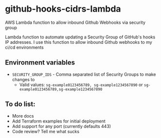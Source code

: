 # github-hooks-cidrs-lambda
AWS Lambda function to allow inbound Github Webhooks via security group

Lambda function to automate updating a Security Group of GitHub's hooks IP addresses.
I use this function to allow inbound Github webhooks to my ci/cd environments


## Environment variables

* `SECURITY_GROUP_IDS` - Comma separated list of Security Groups to make changes to 
  *  Valid values: `sg-example0123456789, sg-example1234567890` or `sg-example0123456789,sg-example1234567890`


## To do list:
* More docs
* Add Terraform examples for initial deployment
* Add support for any port (currently defaults 443)
* Code review? Tell me what sucks
